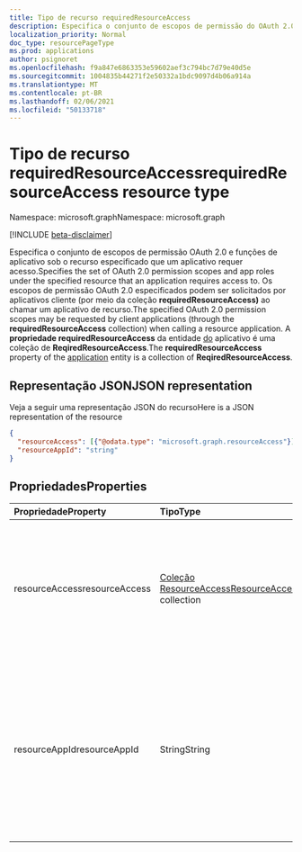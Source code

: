 ```yaml
---
title: Tipo de recurso requiredResourceAccess
description: Especifica o conjunto de escopos de permissão do OAuth 2.0 e funções de aplicativo.
localization_priority: Normal
doc_type: resourcePageType
ms.prod: applications
author: psignoret
ms.openlocfilehash: f9a847e6863353e59602aef3c794bc7d79e40d5e
ms.sourcegitcommit: 1004835b44271f2e50332a1bdc9097d4b06a914a
ms.translationtype: MT
ms.contentlocale: pt-BR
ms.lasthandoff: 02/06/2021
ms.locfileid: "50133718"
---
```

# <a name="requiredresourceaccess-resource-type"></a><span data-ttu-id="5dcec-103">Tipo de recurso requiredResourceAccess</span><span class="sxs-lookup"><span data-stu-id="5dcec-103">requiredResourceAccess resource type</span></span>

<span data-ttu-id="5dcec-104">Namespace: microsoft.graph</span><span class="sxs-lookup"><span data-stu-id="5dcec-104">Namespace: microsoft.graph</span></span>

[!INCLUDE [beta-disclaimer](../../includes/beta-disclaimer.md)]

<span data-ttu-id="5dcec-105">Especifica o conjunto de escopos de permissão OAuth 2.0 e funções de aplicativo sob o recurso especificado que um aplicativo requer acesso.</span><span class="sxs-lookup"><span data-stu-id="5dcec-105">Specifies the set of OAuth 2.0 permission scopes and app roles under the specified resource that an application requires access to.</span></span> <span data-ttu-id="5dcec-106">Os escopos de permissão OAuth 2.0 especificados podem ser solicitados por aplicativos cliente (por meio da coleção **requiredResourceAccess)** ao chamar um aplicativo de recurso.</span><span class="sxs-lookup"><span data-stu-id="5dcec-106">The specified OAuth 2.0 permission scopes may be requested by client applications (through the **requiredResourceAccess** collection) when calling a resource application.</span></span> <span data-ttu-id="5dcec-107">A **propriedade requiredResourceAccess** da entidade [do](application.md) aplicativo é uma coleção de **ReqiredResourceAccess**.</span><span class="sxs-lookup"><span data-stu-id="5dcec-107">The **requiredResourceAccess** property of the [application](application.md) entity is a collection of **ReqiredResourceAccess**.</span></span>


## <a name="json-representation"></a><span data-ttu-id="5dcec-108">Representação JSON</span><span class="sxs-lookup"><span data-stu-id="5dcec-108">JSON representation</span></span>

<span data-ttu-id="5dcec-109">Veja a seguir uma representação JSON do recurso</span><span class="sxs-lookup"><span data-stu-id="5dcec-109">Here is a JSON representation of the resource</span></span>

<!-- {
  "blockType": "resource",
  "optionalProperties": [

  ],
  "@odata.type": "microsoft.graph.requiredResourceAccess"
}-->

```json
{
  "resourceAccess": [{"@odata.type": "microsoft.graph.resourceAccess"}],
  "resourceAppId": "string"
}

```
## <a name="properties"></a><span data-ttu-id="5dcec-110">Propriedades</span><span class="sxs-lookup"><span data-stu-id="5dcec-110">Properties</span></span>
| <span data-ttu-id="5dcec-111">Propriedade</span><span class="sxs-lookup"><span data-stu-id="5dcec-111">Property</span></span>     | <span data-ttu-id="5dcec-112">Tipo</span><span class="sxs-lookup"><span data-stu-id="5dcec-112">Type</span></span>   |<span data-ttu-id="5dcec-113">Descrição</span><span class="sxs-lookup"><span data-stu-id="5dcec-113">Description</span></span>|
|:---------------|:--------|:----------|
|<span data-ttu-id="5dcec-114">resourceAccess</span><span class="sxs-lookup"><span data-stu-id="5dcec-114">resourceAccess</span></span>|<span data-ttu-id="5dcec-115">[Coleção ResourceAccess](resourceaccess.md)</span><span class="sxs-lookup"><span data-stu-id="5dcec-115">[ResourceAccess](resourceaccess.md) collection</span></span>|<span data-ttu-id="5dcec-116">A lista de escopos de permissão OAuth2.0 e funções de aplicativo que o aplicativo requer do recurso especificado.</span><span class="sxs-lookup"><span data-stu-id="5dcec-116">The list of OAuth2.0 permission scopes and app roles that the application requires from the specified resource.</span></span>|
|<span data-ttu-id="5dcec-117">resourceAppId</span><span class="sxs-lookup"><span data-stu-id="5dcec-117">resourceAppId</span></span>|<span data-ttu-id="5dcec-118">String</span><span class="sxs-lookup"><span data-stu-id="5dcec-118">String</span></span>|<span data-ttu-id="5dcec-119">O identificador exclusivo do recurso ao que o aplicativo exige acesso.</span><span class="sxs-lookup"><span data-stu-id="5dcec-119">The unique identifier for the resource that the application requires access to.</span></span>  <span data-ttu-id="5dcec-120">Isso deve ser igual à **appId** declarada no aplicativo de recurso de destino.</span><span class="sxs-lookup"><span data-stu-id="5dcec-120">This should be equal to the **appId** declared on the target resource application.</span></span>|

<!-- uuid: 8fcb5dbc-d5aa-4681-8e31-b001d5168d79
2015-10-25 14:57:30 UTC -->
<!--
{
  "type": "#page.annotation",
  "description": "requiredResourceAccess resource",
  "keywords": "",
  "section": "documentation",
  "tocPath": "",
  "suppressions": []
}
-->


